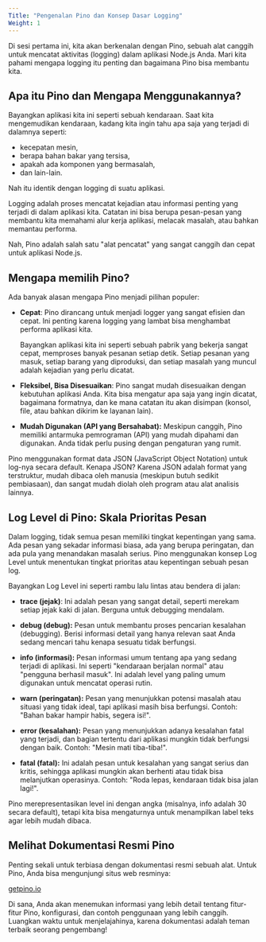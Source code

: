 ```yaml
---
Title: "Pengenalan Pino dan Konsep Dasar Logging"
Weight: 1
---
```


Di sesi pertama ini, kita akan berkenalan dengan Pino, sebuah alat canggih untuk mencatat aktivitas (logging) dalam aplikasi Node.js Anda. Mari kita pahami mengapa logging itu penting dan bagaimana Pino bisa membantu kita.

## Apa itu Pino dan Mengapa Menggunakannya?

Bayangkan aplikasi kita ini seperti sebuah kendaraan. Saat kita mengemudikan kendaraan, kadang kita ingin tahu apa saja yang terjadi di dalamnya seperti:

- kecepatan mesin,
- berapa bahan bakar yang tersisa,
- apakah ada komponen yang bermasalah,
- dan lain-lain.

Nah itu identik dengan logging di suatu aplikasi.

Logging adalah proses mencatat kejadian atau informasi penting yang terjadi di dalam aplikasi kita. Catatan ini bisa berupa pesan-pesan yang membantu kita memahami alur kerja aplikasi, melacak masalah, atau bahkan memantau performa.

Nah, Pino adalah salah satu "alat pencatat" yang sangat canggih dan cepat untuk aplikasi Node.js.

## Mengapa memilih Pino?

Ada banyak alasan mengapa Pino menjadi pilihan populer:

- **Cepat**: Pino dirancang untuk menjadi logger yang sangat efisien dan cepat. Ini penting karena logging yang lambat bisa menghambat performa aplikasi kita.

  Bayangkan aplikasi kita ini seperti sebuah pabrik yang bekerja sangat cepat, memproses banyak pesanan setiap detik. Setiap pesanan yang masuk, setiap barang yang diproduksi, dan setiap masalah yang muncul adalah kejadian yang perlu dicatat.

- **Fleksibel, Bisa Disesuaikan**: Pino sangat mudah disesuaikan dengan kebutuhan aplikasi Anda.
  Kita bisa mengatur apa saja yang ingin dicatat, bagaimana formatnya, dan ke mana catatan itu akan disimpan (konsol, file, atau bahkan dikirim ke layanan lain).

- **Mudah Digunakan (API yang Bersahabat):** Meskipun canggih, Pino memiliki antarmuka pemrograman (API) yang mudah dipahami dan digunakan. Anda tidak perlu pusing dengan pengaturan yang rumit.

Pino menggunakan format data JSON (JavaScript Object Notation) untuk log-nya secara default. Kenapa JSON? Karena JSON adalah format yang terstruktur, mudah dibaca oleh manusia (meskipun butuh sedikit pembiasaan), dan sangat mudah diolah oleh program atau alat analisis lainnya.

## Log Level di Pino: Skala Prioritas Pesan

Dalam logging, tidak semua pesan memiliki tingkat kepentingan yang sama. Ada pesan yang sekadar informasi biasa, ada yang berupa peringatan, dan ada pula yang menandakan masalah serius. Pino menggunakan konsep Log Level untuk menentukan tingkat prioritas atau kepentingan sebuah pesan log.

Bayangkan Log Level ini seperti rambu lalu lintas atau bendera di jalan:

- **trace (jejak)**: Ini adalah pesan yang sangat detail, seperti merekam setiap jejak kaki di jalan. Berguna untuk debugging mendalam.

- **debug (debug):** Pesan untuk membantu proses pencarian kesalahan (debugging). Berisi informasi detail yang hanya relevan saat Anda sedang mencari tahu kenapa sesuatu tidak berfungsi.

- **info (informasi):** Pesan informasi umum tentang apa yang sedang terjadi di aplikasi. Ini seperti "kendaraan berjalan normal" atau "pengguna berhasil masuk". Ini adalah level yang paling umum digunakan untuk mencatat operasi rutin.

- **warn (peringatan):** Pesan yang menunjukkan potensi masalah atau situasi yang tidak ideal, tapi aplikasi masih bisa berfungsi. Contoh: "Bahan bakar hampir habis, segera isi!".

- **error (kesalahan):** Pesan yang menunjukkan adanya kesalahan fatal yang terjadi, dan bagian tertentu dari aplikasi mungkin tidak berfungsi dengan baik. Contoh: "Mesin mati tiba-tiba!".

- **fatal (fatal):** Ini adalah pesan untuk kesalahan yang sangat serius dan kritis, sehingga aplikasi mungkin akan berhenti atau tidak bisa melanjutkan operasinya. Contoh: "Roda lepas, kendaraan tidak bisa jalan lagi!".

Pino merepresentasikan level ini dengan angka (misalnya, info adalah 30 secara default), tetapi kita bisa mengaturnya untuk menampilkan label teks agar lebih mudah dibaca.

## Melihat Dokumentasi Resmi Pino

Penting sekali untuk terbiasa dengan dokumentasi resmi sebuah alat. Untuk Pino, Anda bisa mengunjungi situs web resminya:

[getpino.io](https://getpino.io)

Di sana, Anda akan menemukan informasi yang lebih detail tentang fitur-fitur Pino, konfigurasi, dan contoh penggunaan yang lebih canggih. Luangkan waktu untuk menjelajahinya, karena dokumentasi adalah teman terbaik seorang pengembang!
